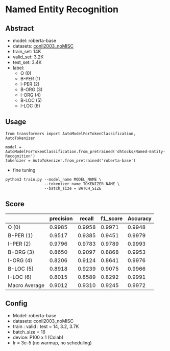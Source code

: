 # Named Entity Recognition

## Abstract

- model: roberta-base
- datasets: [conll2003_noMISC](https://huggingface.co/datasets/Davlan/conll2003_noMISC)
- train_set: 14K
- valid_set: 3.2K
- test_set: 3.4K
- label: 
  - O (0)
  - B-PER (1)
  - I-PER (2)
  - B-ORG (3)
  - I-ORG (4)
  - B-LOC (5)
  - I-LOC (6)



## Usage

```python3
from transformers import AutoModelForTokenClassification, AutoTokenizer

model = AutoModelForTokenClassification.from_pretrained('dhtocks/Named-Entity-Recognition')
tokenizer = AutoTokenizer.from_pretrained('roberta-base')
```

- fine tuning 
```shell
python3 train.py --model_name MODEL_NAME \
                 --tokenizer_name TOKENIZER_NAME \
                 --batch_size = BATCH_SIZE 
```

## Score

|               | precision | recall | f1_score | Accuracy |
|---------------|-----------|--------|----------|----------|
| O (0)         | 0.9985    | 0.9958 | 0.9971   | 0.9948   |
| B-PER (1)     | 0.9517    | 0.9385 | 0.9451   | 0.9979   |
| I-PER (2)     | 0.9796    | 0.9783 | 0.9789   | 0.9993   |
| B-ORG (3)     | 0.8650    | 0.9097 | 0.8868   | 0.9953   |
| I-ORG (4)     | 0.8206    | 0.9124 | 0.8641   | 0.9976   |
| B-LOC (5)     | 0.8918    | 0.9239 | 0.9075   | 0.9966   |
| I-LOC (6)     | 0.8015    | 0.8589 | 0.8292   | 0.9991   |
| Macro Average | 0.9012    | 0.9310 | 0.9245   | 0.9972   |


## Config

- Model: roberta-base
- datasets: conll2003_noMISC
- train : valid : test = 14, 3.2, 3.7K
- batch_size = 16
- device: P100 x 1 (Colab)
- lr = 3e-5 (no warmup, no scheduling)
